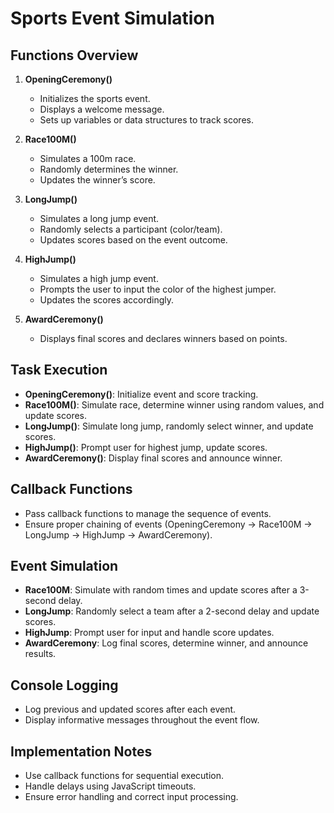 # Sports Event Simulation

## Functions Overview

1. **OpeningCeremony()**
   - Initializes the sports event.
   - Displays a welcome message.
   - Sets up variables or data structures to track scores.

2. **Race100M()**
   - Simulates a 100m race.
   - Randomly determines the winner.
   - Updates the winner’s score.

3. **LongJump()**
   - Simulates a long jump event.
   - Randomly selects a participant (color/team).
   - Updates scores based on the event outcome.

4. **HighJump()**
   - Simulates a high jump event.
   - Prompts the user to input the color of the highest jumper.
   - Updates the scores accordingly.

5. **AwardCeremony()**
   - Displays final scores and declares winners based on points.
   
## Task Execution

- **OpeningCeremony()**: Initialize event and score tracking.
- **Race100M()**: Simulate race, determine winner using random values, and update scores.
- **LongJump()**: Simulate long jump, randomly select winner, and update scores.
- **HighJump()**: Prompt user for highest jump, update scores.
- **AwardCeremony()**: Display final scores and announce winner.

## Callback Functions

- Pass callback functions to manage the sequence of events.
- Ensure proper chaining of events (OpeningCeremony → Race100M → LongJump → HighJump → AwardCeremony).

## Event Simulation

- **Race100M**: Simulate with random times and update scores after a 3-second delay.
- **LongJump**: Randomly select a team after a 2-second delay and update scores.
- **HighJump**: Prompt user for input and handle score updates.
- **AwardCeremony**: Log final scores, determine winner, and announce results.

## Console Logging

- Log previous and updated scores after each event.
- Display informative messages throughout the event flow.

## Implementation Notes

- Use callback functions for sequential execution.
- Handle delays using JavaScript timeouts.
- Ensure error handling and correct input processing.
